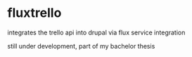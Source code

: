 fluxtrello
==========
integrates the trello api into drupal via flux service integration

still under development, part of my bachelor thesis
